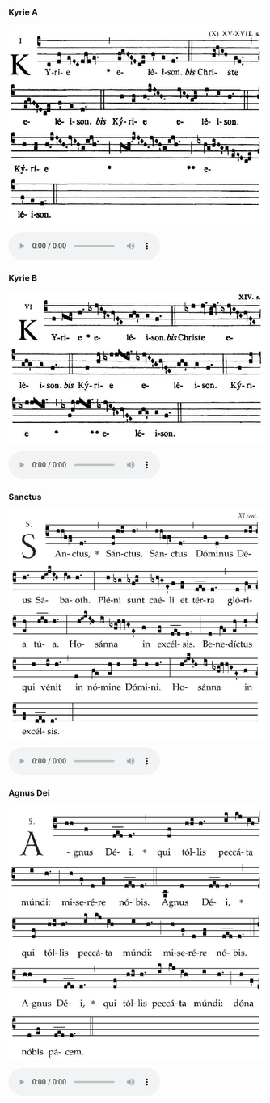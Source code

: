 ### Kyrie A

![](images/mass-xvii-kyrie-a.jpg)

<audio src="https://www.ccwatershed.org/audio/djc_17_kyrie_a_mp3_1/download/" controls="controls"></audio>

### Kyrie B

![](images/mass-xvii-kyrie-b.jpg)

<audio src="https://www.ccwatershed.org/audio/djc_17_kyrie_b_mp3_1/download/" controls="controls"></audio>

### Sanctus

![](images/mass-xvii-sanctus.jpg)

<audio src="https://www.ccwatershed.org/audio/djc_17_sanctus_mp3_1/download/" controls="controls"></audio>

### Agnus Dei

![](images/mass-xvii-agnus.jpg)

<audio src="https://www.ccwatershed.org/audio/djc_17_agnus_mp3_1/download/" controls="controls"></audio>
